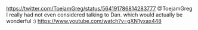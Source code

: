 https://twitter.com/ToejamGreg/status/564191786814283777 @ToejamGreg I really had not even considered talking to Dan. which would actually be wonderful :) https://www.youtube.com/watch?v=gXN1yxax448
